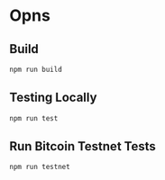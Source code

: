 # Opns

## Build

```sh
npm run build
```

## Testing Locally

```sh
npm run test
```

## Run Bitcoin Testnet Tests

```sh
npm run testnet
```
